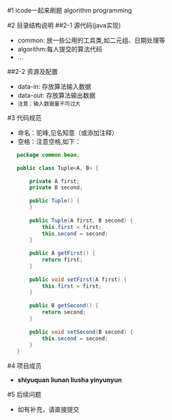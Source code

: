 #1 icode一起来刷题
algorithm programming

#2 目录结构说明
##2-1 源代码(java实现)
* common: 放一些公用的工具类,如二元组、日期处理等
* algorithm:每人提交的算法代码
* ...

##2-2 资源及配置
* data-in: 存放算法输入数据
* data-out: 存放算法输出数据
* ```注意：输入数据量不可过大```
 
#3 代码规范
* 命名：驼峰,见名知意（或添加注释）
* 空格：注意空格,如下：
```java
   package common.bean;
   
   public class Tuple<A, B> {
   
       private A first;
       private B second;
   
       public Tuple() {
       }
   
       public Tuple(A first, B second) {
           this.first = first;
           this.second = second;
       }
   
       public A getFirst() {
           return first;
       }
   
       public void setFirst(A first) {
           this.first = first;
       }
   
       public B getSecond() {
           return second;
       }
   
       public void setSecond(B second) {
           this.second = second;
       }
   }   
``` 
 
#4 项目成员
* **shiyuquan liunan liusha yinyunyun** 

#5 后续问题
* 如有补充，请直接提交